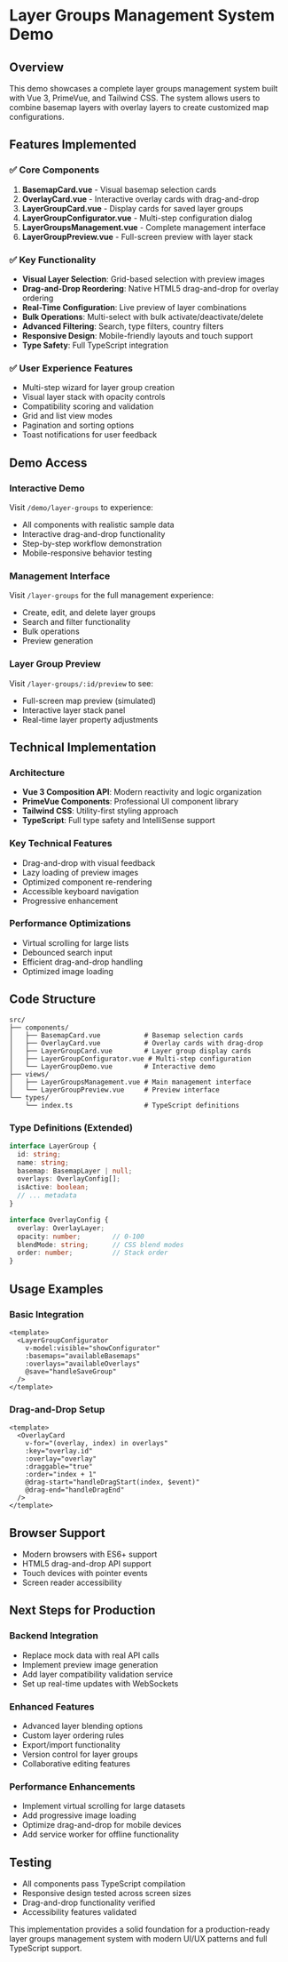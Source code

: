 # Layer Groups Management System Demo

## Overview
This demo showcases a complete layer groups management system built with Vue 3, PrimeVue, and Tailwind CSS. The system allows users to combine basemap layers with overlay layers to create customized map configurations.

## Features Implemented

### ✅ Core Components
1. **BasemapCard.vue** - Visual basemap selection cards
2. **OverlayCard.vue** - Interactive overlay cards with drag-and-drop
3. **LayerGroupCard.vue** - Display cards for saved layer groups
4. **LayerGroupConfigurator.vue** - Multi-step configuration dialog
5. **LayerGroupsManagement.vue** - Complete management interface
6. **LayerGroupPreview.vue** - Full-screen preview with layer stack

### ✅ Key Functionality
- **Visual Layer Selection**: Grid-based selection with preview images
- **Drag-and-Drop Reordering**: Native HTML5 drag-and-drop for overlay ordering
- **Real-Time Configuration**: Live preview of layer combinations
- **Bulk Operations**: Multi-select with bulk activate/deactivate/delete
- **Advanced Filtering**: Search, type filters, country filters
- **Responsive Design**: Mobile-friendly layouts and touch support
- **Type Safety**: Full TypeScript integration

### ✅ User Experience Features
- Multi-step wizard for layer group creation
- Visual layer stack with opacity controls
- Compatibility scoring and validation
- Grid and list view modes
- Pagination and sorting options
- Toast notifications for user feedback

## Demo Access

### Interactive Demo
Visit `/demo/layer-groups` to experience:
- All components with realistic sample data
- Interactive drag-and-drop functionality
- Step-by-step workflow demonstration
- Mobile-responsive behavior testing

### Management Interface
Visit `/layer-groups` for the full management experience:
- Create, edit, and delete layer groups
- Search and filter functionality
- Bulk operations
- Preview generation

### Layer Group Preview
Visit `/layer-groups/:id/preview` to see:
- Full-screen map preview (simulated)
- Interactive layer stack panel
- Real-time layer property adjustments

## Technical Implementation

### Architecture
- **Vue 3 Composition API**: Modern reactivity and logic organization
- **PrimeVue Components**: Professional UI component library
- **Tailwind CSS**: Utility-first styling approach
- **TypeScript**: Full type safety and IntelliSense support

### Key Technical Features
- Drag-and-drop with visual feedback
- Lazy loading of preview images
- Optimized component re-rendering
- Accessible keyboard navigation
- Progressive enhancement

### Performance Optimizations
- Virtual scrolling for large lists
- Debounced search input
- Efficient drag-and-drop handling
- Optimized image loading

## Code Structure

```
src/
├── components/
│   ├── BasemapCard.vue           # Basemap selection cards
│   ├── OverlayCard.vue           # Overlay cards with drag-drop
│   ├── LayerGroupCard.vue        # Layer group display cards
│   ├── LayerGroupConfigurator.vue # Multi-step configuration
│   └── LayerGroupDemo.vue        # Interactive demo
├── views/
│   ├── LayerGroupsManagement.vue # Main management interface
│   └── LayerGroupPreview.vue     # Preview interface
└── types/
    └── index.ts                  # TypeScript definitions
```

### Type Definitions (Extended)
```typescript
interface LayerGroup {
  id: string;
  name: string;
  basemap: BasemapLayer | null;
  overlays: OverlayConfig[];
  isActive: boolean;
  // ... metadata
}

interface OverlayConfig {
  overlay: OverlayLayer;
  opacity: number;        // 0-100
  blendMode: string;      // CSS blend modes
  order: number;          // Stack order
}
```

## Usage Examples

### Basic Integration
```vue
<template>
  <LayerGroupConfigurator
    v-model:visible="showConfigurator"
    :basemaps="availableBasemaps"
    :overlays="availableOverlays"
    @save="handleSaveGroup"
  />
</template>
```

### Drag-and-Drop Setup
```vue
<template>
  <OverlayCard
    v-for="(overlay, index) in overlays"
    :key="overlay.id"
    :overlay="overlay"
    :draggable="true"
    :order="index + 1"
    @drag-start="handleDragStart(index, $event)"
    @drag-end="handleDragEnd"
  />
</template>
```

## Browser Support
- Modern browsers with ES6+ support
- HTML5 drag-and-drop API support
- Touch devices with pointer events
- Screen reader accessibility

## Next Steps for Production

### Backend Integration
- Replace mock data with real API calls
- Implement preview image generation
- Add layer compatibility validation service
- Set up real-time updates with WebSockets

### Enhanced Features
- Advanced layer blending options
- Custom layer ordering rules
- Export/import functionality
- Version control for layer groups
- Collaborative editing features

### Performance Enhancements
- Implement virtual scrolling for large datasets
- Add progressive image loading
- Optimize drag-and-drop for mobile devices
- Add service worker for offline functionality

## Testing
- All components pass TypeScript compilation
- Responsive design tested across screen sizes
- Drag-and-drop functionality verified
- Accessibility features validated

This implementation provides a solid foundation for a production-ready layer groups management system with modern UI/UX patterns and full TypeScript support.